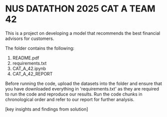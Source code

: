 # NUS DATATHON 2025 CAT A TEAM 42

This is a project on developing a model that recommends the best financial advisors for customers.

The folder contains the following:
1. README.pdf
2. requirements.txt
3. CAT_A_42.ipynb
4. CAT_A_42_REPORT

Before running the code, upload the datasets into the folder and ensure that you have downloaded everything in 'requirements.txt' as they are required to run the code and reproduce our results. Run the code chunks in chronological order and refer to our report for further analysis.

[key insights and findings from solution]